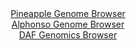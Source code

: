 <div id="Pineapple_Genome_Browser" align="center">
  <a href="https://igv.org/app/?sessionURL=blob:zZPdatswGIbvRdCygWJL_kttKCNu0x.6prSZm7WlGMWWHa22pEqKUyfk3qeVjZ100BxsDIyxP2TrfR8_3oCOKs0EBwnwHBw6GAMI9EKspqSVDZ2QlmqQVKTRFAJFK6ooLyhINqAi2pDs5rN9cmGM1InrMiMHLeG1cLTvkJasBScr7RSidY9E05C5UMQIpd1UkU64rO4GKzonUjp2b98J3ZIY4pJGLgTXwpWU1_nKvi__NcprykVL83bZGPYaILd5bMbSqcin0Ww6Kgqq9QXtz8vD0cX56NYfZ_en0dF9dnU2y6LZ_pTVnJilooeF5.P6rpbpBId.N37uZOr3WPbt.mnPP94fv0imqD7EQ3zgR2GADywYxkv68j91tgfbsTe5Se.uaWMo_rrnnfj1N3Ip0j0vvYyeplfr4M3uMdhC0IhiaV0AxUINE4ygjyIYetHgxyU.gAjFlpASDCQPjxAYRYonu_xhA0wvrTFA0.flqzwQCFVSBZJBjNAQx7EXBsMAxTHewg1Yqubv4T3JbuIh8kaeF.UVsxAULXPNpXYI505XVE693pFn2q57.UUtxotJkLHx8f3RNbdg.dXangPxB54Q2O1fP6Mt.55U_8S.9wRxzHxX5W6n_dgruz4L2OnZhY_boBR8Oinj6zd185AtuxuaSqiWGLveTuztT.M6ohjhxg46ptmcNcz0M0tRrECC7e.PIChEI6yJQNXzDwgiiEP08beg_vZx.x0-">Pineapple Genome Browser</a>
</div>
<div id="Alphonso_Genome_Browser" align="center">
  <a href="https://igv.org/app/?sessionURL=blob:zZJfT9swFMW_iyXQJqWJnZCEREJTSvnbAoMSCkUochMnterYme2ktFW_.zy0aS9Mog.bJvnBvrr2Pef4twEdkYoKDmLg2si3EQIWUHOxHOO6YeQa10SBuMRMEQtIUhJJeE5AvAElVhqndyNzc651o2LHobrp1ZhXwlaejWu8FhwvlZ2L2jkWjOGZkFgLqZy.xJ1waNX1lmSGm8Y2sz3bdwqssYNZMxdcCachvMqW5r3sVymrCBc1yeqWafomIDN6jMbCLvGXZDJO8pwoNSSri.IoGV4kD95JOj0LjqfpzfkkDSb7Y1pxrFtJjmR33Yejy6tqWj2IQZV_nSyGXXo7aIfpnjfYP3ltqCTqCIXo0Av8A.ibYCgvyOv_5NksuqPvdHV8MWMjFi5uigUnZ8mNW3bqXj4Wh._6DsDWAkzkreEA5HMZxghaHgws3w16P7bo0IIwMulIQUH8_GIBLXG.MO3PG6BXjaEFKPKtfQPHAkIWRIK4F0EYoihy_YPwAEYR2lob0Er296I9Te.iELqJ6wZZSZk2KBeZ4o2yMed2l5d2td4xy9vwZDQtkifU9UeDPfcUXjIUnE8nZrt.ehR_yNMCZvzbFxqzH1H1T8j7iBBbz3bFbX7.UK.f7ljud_h22o6TK9h3x8P08r56N57QmN0tmlLIGmvTbyrm.JO4DkuKuTaFjio6o4zq1cSkKJYgRq5nwAW5YMKQCGQ1.wQtaCEffv4NqLd92X4H">Alphonso Genome Browser</a>
</div>


<div id="DAF_Genomics_Browser" align="center">
  <a href="https://igv.org/app/?sessionURL=blob:tZFra9swFIb_iyD95Kt8iw1huG26hnYNJLiBlBJO7OPYq225kry4CfnvE15LYaOMQQe6ci7vKz1H8gO5KFlDIkIN2zNsm2hEFGy_hLqt8A5qFCTKoRKoEY45cmxSJNGR5CAkJItbVVlI2YrINDPI9R02rC5TYQjHgFYXrJMFqlSdGlDDgTWwF0bKapUswYSqLVgjmAlpikLoltlis9vsQS1vsc3QEjd1V8lyUN0oE8pYZuSg3JZNhv1fjPwHZTXKL_FqGQ_1N_gyyybxzSy.d6bJ.qt_sU7m16vEX50ty10DsuM4GdHzb879ndoOq3V3ee2J560VotsW_gUc3JFzeTbt25KjmNiBPXZ8z3FcctJIxdJOYSBpwe3IdrWAjjXquvrr0fF89Q.clSR6eNSI5JA.qfSHI5EvrYJFBD53AzeNMJ4hJ5EeWlZghyH13MC1wtA.aUfS8eqTaV4lizCwaEypb2yhVvp5WQ1fqIT.DH4Wyt86q_mvqA6VnCdj4LfxiF5N.8XT923v4byn57Nu_wEojXz4sJzxGqQK_bq.YoFK6dXYyHcuzunx9BM-">DAF Genomics Browser</a>
</div>
